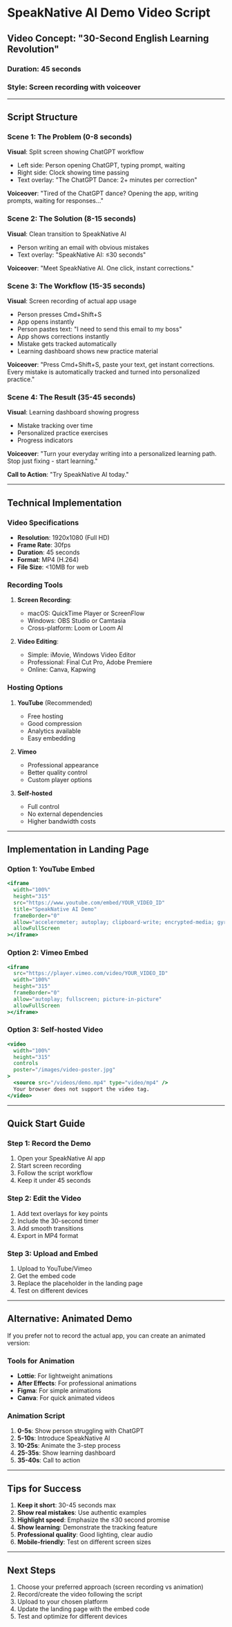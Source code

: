 # SpeakNative AI Demo Video Script

## Video Concept: "30-Second English Learning Revolution"

### Duration: 45 seconds
### Style: Screen recording with voiceover

---

## Script Structure

### **Scene 1: The Problem (0-8 seconds)**
**Visual**: Split screen showing ChatGPT workflow
- Left side: Person opening ChatGPT, typing prompt, waiting
- Right side: Clock showing time passing
- Text overlay: "The ChatGPT Dance: 2+ minutes per correction"

**Voiceover**: "Tired of the ChatGPT dance? Opening the app, writing prompts, waiting for responses..."

### **Scene 2: The Solution (8-15 seconds)**
**Visual**: Clean transition to SpeakNative AI
- Person writing an email with obvious mistakes
- Text overlay: "SpeakNative AI: ≤30 seconds"

**Voiceover**: "Meet SpeakNative AI. One click, instant corrections."

### **Scene 3: The Workflow (15-35 seconds)**
**Visual**: Screen recording of actual app usage
- Person presses Cmd+Shift+S
- App opens instantly
- Person pastes text: "I need to send this email to my boss"
- App shows corrections instantly
- Mistake gets tracked automatically
- Learning dashboard shows new practice material

**Voiceover**: "Press Cmd+Shift+S, paste your text, get instant corrections. Every mistake is automatically tracked and turned into personalized practice."

### **Scene 4: The Result (35-45 seconds)**
**Visual**: Learning dashboard showing progress
- Mistake tracking over time
- Personalized practice exercises
- Progress indicators

**Voiceover**: "Turn your everyday writing into a personalized learning path. Stop just fixing - start learning."

**Call to Action**: "Try SpeakNative AI today."

---

## Technical Implementation

### Video Specifications
- **Resolution**: 1920x1080 (Full HD)
- **Frame Rate**: 30fps
- **Duration**: 45 seconds
- **Format**: MP4 (H.264)
- **File Size**: <10MB for web

### Recording Tools
1. **Screen Recording**: 
   - macOS: QuickTime Player or ScreenFlow
   - Windows: OBS Studio or Camtasia
   - Cross-platform: Loom or Loom AI

2. **Video Editing**:
   - Simple: iMovie, Windows Video Editor
   - Professional: Final Cut Pro, Adobe Premiere
   - Online: Canva, Kapwing

### Hosting Options
1. **YouTube** (Recommended)
   - Free hosting
   - Good compression
   - Analytics available
   - Easy embedding

2. **Vimeo**
   - Professional appearance
   - Better quality control
   - Custom player options

3. **Self-hosted**
   - Full control
   - No external dependencies
   - Higher bandwidth costs

---

## Implementation in Landing Page

### Option 1: YouTube Embed
```jsx
<iframe
  width="100%"
  height="315"
  src="https://www.youtube.com/embed/YOUR_VIDEO_ID"
  title="SpeakNative AI Demo"
  frameBorder="0"
  allow="accelerometer; autoplay; clipboard-write; encrypted-media; gyroscope; picture-in-picture"
  allowFullScreen
></iframe>
```

### Option 2: Vimeo Embed
```jsx
<iframe
  src="https://player.vimeo.com/video/YOUR_VIDEO_ID"
  width="100%"
  height="315"
  frameBorder="0"
  allow="autoplay; fullscreen; picture-in-picture"
  allowFullScreen
></iframe>
```

### Option 3: Self-hosted Video
```jsx
<video
  width="100%"
  height="315"
  controls
  poster="/images/video-poster.jpg"
>
  <source src="/videos/demo.mp4" type="video/mp4" />
  Your browser does not support the video tag.
</video>
```

---

## Quick Start Guide

### Step 1: Record the Demo
1. Open your SpeakNative AI app
2. Start screen recording
3. Follow the script workflow
4. Keep it under 45 seconds

### Step 2: Edit the Video
1. Add text overlays for key points
2. Include the 30-second timer
3. Add smooth transitions
4. Export in MP4 format

### Step 3: Upload and Embed
1. Upload to YouTube/Vimeo
2. Get the embed code
3. Replace the placeholder in the landing page
4. Test on different devices

---

## Alternative: Animated Demo

If you prefer not to record the actual app, you can create an animated version:

### Tools for Animation
- **Lottie**: For lightweight animations
- **After Effects**: For professional animations
- **Figma**: For simple animations
- **Canva**: For quick animated videos

### Animation Script
1. **0-5s**: Show person struggling with ChatGPT
2. **5-10s**: Introduce SpeakNative AI
3. **10-25s**: Animate the 3-step process
4. **25-35s**: Show learning dashboard
5. **35-40s**: Call to action

---

## Tips for Success

1. **Keep it short**: 30-45 seconds max
2. **Show real mistakes**: Use authentic examples
3. **Highlight speed**: Emphasize the ≤30 second promise
4. **Show learning**: Demonstrate the tracking feature
5. **Professional quality**: Good lighting, clear audio
6. **Mobile-friendly**: Test on different screen sizes

---

## Next Steps

1. Choose your preferred approach (screen recording vs animation)
2. Record/create the video following the script
3. Upload to your chosen platform
4. Update the landing page with the embed code
5. Test and optimize for different devices
